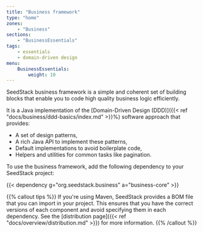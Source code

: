 ```yaml
---
title: "Business framework"
type: "home"
zones:
    - "Business"
sections:
    - "BusinessEssentials"
tags:
    - essentials
    - domain-driven design
menu:
    BusinessEssentials:
        weight: 10
---
```


SeedStack business framework is a simple and coherent set of building blocks that enable you to code high quality business 
logic efficiently.<!--more--> 

It is a Java implementation of the [Domain-Driven Design (DDD)]({{< ref "docs/business/ddd-basics/index.md" >}}%) software
approach that provides:

* A set of design patterns,
* A rich Java API to implement these patterns,
* Default implementations to avoid boilerplate code,
* Helpers and utilities for common tasks like pagination.

To use the business framework, add the following dependency to your SeedStack project:

{{< dependency g="org.seedstack.business" a="business-core" >}}

{{% callout tips %}}
If you're using Maven, SeedStack provides a BOM file that you can import in your project. This ensures that you have the
correct versions of each component and avoid specifying them in each dependency. See the [distribution page]({{< ref "docs/overview/distribution.md" >}}) 
for more information.
{{% /callout %}} 

